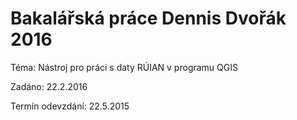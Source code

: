 # Bakalářská práce Dennis Dvořák 2016

Téma: Nástroj pro práci s daty RÚIAN v programu QGIS

Zadáno: 22.2.2016

Termín odevzdání: 22.5.2015
